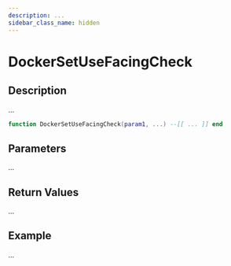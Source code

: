 ```yaml
---
description: ...
sidebar_class_name: hidden
---
```


# DockerSetUseFacingCheck

## Description

...

```lua
function DockerSetUseFacingCheck(param1, ...) --[[ ... ]] end
```

## Parameters

...

## Return Values

...

## Example

...

